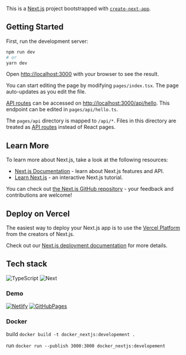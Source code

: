 This is a [Next.js](https://nextjs.org/) project bootstrapped with [`create-next-app`](https://github.com/vercel/next.js/tree/canary/packages/create-next-app).

## Getting Started

First, run the development server:

```bash
npm run dev
# or
yarn dev
```

Open [http://localhost:3000](http://localhost:3000) with your browser to see the result.

You can start editing the page by modifying `pages/index.tsx`. The page auto-updates as you edit the file.

[API routes](https://nextjs.org/docs/api-routes/introduction) can be accessed on [http://localhost:3000/api/hello](http://localhost:3000/api/hello). This endpoint can be edited in `pages/api/hello.ts`.

The `pages/api` directory is mapped to `/api/*`. Files in this directory are treated as [API routes](https://nextjs.org/docs/api-routes/introduction) instead of React pages.

## Learn More

To learn more about Next.js, take a look at the following resources:

- [Next.js Documentation](https://nextjs.org/docs) - learn about Next.js features and API.
- [Learn Next.js](https://nextjs.org/learn) - an interactive Next.js tutorial.

You can check out [the Next.js GitHub repository](https://github.com/vercel/next.js/) - your feedback and contributions are welcome!

## Deploy on Vercel

The easiest way to deploy your Next.js app is to use the [Vercel Platform](https://vercel.com/new?utm_medium=default-template&filter=next.js&utm_source=create-next-app&utm_campaign=create-next-app-readme) from the creators of Next.js.

Check out our [Next.js deployment documentation](https://nextjs.org/docs/deployment) for more details.


## Tech stack
![TypeScript](https://img.shields.io/badge/-TypeScript-black?style=flat-square&logo=typescript)
![Next](https://img.shields.io/badge/-Next-black?style=flat-square&logo=next.js)

### Demo
[![Netlify](https://img.shields.io/badge/-Netlify-black?style=flat-square&logo=netlify)](https://main--celebrated-pithivier-e91356.netlify.app/)
[![GitHubPages](https://img.shields.io/badge/-GitHubPages-black?style=flat-square&logo=GitHub)](https://bmazurme.github.io/ntlstl/)

### Docker

build ```docker build -t docker_nextjs:developement .```

run ```docker run --publish 3000:3000 docker_nextjs:developement```


